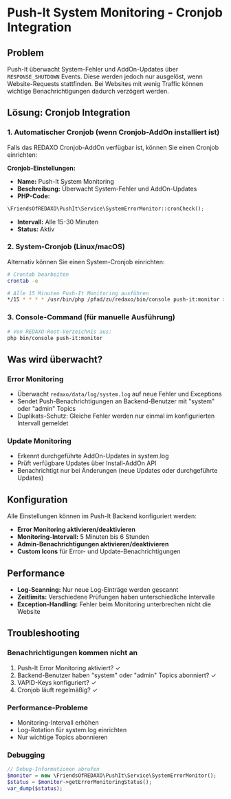 # Push-It System Monitoring - Cronjob Integration

## Problem
Push-It überwacht System-Fehler und AddOn-Updates über `RESPONSE_SHUTDOWN` Events. Diese werden jedoch nur ausgelöst, wenn Website-Requests stattfinden. Bei Websites mit wenig Traffic können wichtige Benachrichtigungen dadurch verzögert werden.

## Lösung: Cronjob Integration

### 1. Automatischer Cronjob (wenn Cronjob-AddOn installiert ist)

Falls das REDAXO Cronjob-AddOn verfügbar ist, können Sie einen Cronjob einrichten:

**Cronjob-Einstellungen:**
- **Name:** Push-It System Monitoring
- **Beschreibung:** Überwacht System-Fehler und AddOn-Updates
- **PHP-Code:**
```php
\FriendsOfREDAXO\PushIt\Service\SystemErrorMonitor::cronCheck();
```
- **Intervall:** Alle 15-30 Minuten
- **Status:** Aktiv

### 2. System-Cronjob (Linux/macOS)

Alternativ können Sie einen System-Cronjob einrichten:

```bash
# Crontab bearbeiten
crontab -e

# Alle 15 Minuten Push-It Monitoring ausführen
*/15 * * * * /usr/bin/php /pfad/zu/redaxo/bin/console push-it:monitor >/dev/null 2>&1
```

### 3. Console-Command (für manuelle Ausführung)

```bash
# Von REDAXO-Root-Verzeichnis aus:
php bin/console push-it:monitor
```

## Was wird überwacht?

### Error Monitoring
- Überwacht `redaxo/data/log/system.log` auf neue Fehler und Exceptions
- Sendet Push-Benachrichtigungen an Backend-Benutzer mit "system" oder "admin" Topics
- Duplikats-Schutz: Gleiche Fehler werden nur einmal im konfigurierten Intervall gemeldet

### Update Monitoring
- Erkennt durchgeführte AddOn-Updates in system.log
- Prüft verfügbare Updates über Install-AddOn API
- Benachrichtigt nur bei Änderungen (neue Updates oder durchgeführte Updates)

## Konfiguration

Alle Einstellungen können im Push-It Backend konfiguriert werden:

- **Error Monitoring aktivieren/deaktivieren**
- **Monitoring-Intervall:** 5 Minuten bis 6 Stunden
- **Admin-Benachrichtigungen aktivieren/deaktivieren**
- **Custom Icons** für Error- und Update-Benachrichtigungen

## Performance

- **Log-Scanning:** Nur neue Log-Einträge werden gescannt
- **Zeitlimits:** Verschiedene Prüfungen haben unterschiedliche Intervalle
- **Exception-Handling:** Fehler beim Monitoring unterbrechen nicht die Website

## Troubleshooting

### Benachrichtigungen kommen nicht an
1. Push-It Error Monitoring aktiviert? ✓
2. Backend-Benutzer haben "system" oder "admin" Topics abonniert? ✓
3. VAPID-Keys konfiguriert? ✓
4. Cronjob läuft regelmäßig? ✓

### Performance-Probleme
- Monitoring-Intervall erhöhen
- Log-Rotation für system.log einrichten
- Nur wichtige Topics abonnieren

### Debugging
```php
// Debug-Informationen abrufen
$monitor = new \FriendsOfREDAXO\PushIt\Service\SystemErrorMonitor();
$status = $monitor->getErrorMonitoringStatus();
var_dump($status);
```
